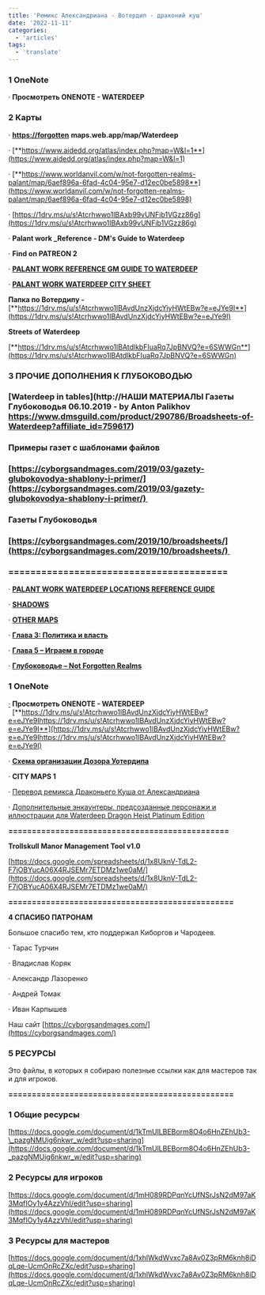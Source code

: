 ```yaml
---
title: 'Ремикс Александриана - Вотердип - драконий куш'
date: '2022-11-11'
categories:
  - 'articles'
tags:
  - 'translate'
---
```


### 1 OneNote

· **Просмотреть ONENOTE - WATERDEEP**

### 2 Карты

· [**https://forgotten**](https://forgotten) **maps.web.app/map/Waterdeep**

· [**https://www.aidedd.org/atlas/index.php?map=W&l=1**](https://www.aidedd.org/atlas/index.php?map=W&l=1)

· [**https://www.worldanvil.com/w/not-forgotten-realms-palant/map/6aef896a-6fad-4c04-95e7-d12ec0be5898**](https://www.worldanvil.com/w/not-forgotten-realms-palant/map/6aef896a-6fad-4c04-95e7-d12ec0be5898)

· [https://1drv.ms/u/s!Atcrhwwo1lBAxb99vUNFib1VGzz86g](https://1drv.ms/u/s!Atcrhwwo1lBAxb99vUNFib1VGzz86g)

· **Palant work \_Reference - DM's Guide to Waterdeep**

· **Find on PATREON 2**

· [**PALANT WORK REFERENCE GM GUIDE TO WATERDEEP**](https://docs.google.com/document/d/1WvQoW5z6P-ELBaPF64INYgmoZNFAfxtih3y7LNPy8qQ/edit#heading=h.7liyhgfzrr3v)

· [**PALANT WORK WATERDEEP CITY SHEET**](https://docs.google.com/spreadsheets/d/1TiEAVk4RZxQs1PlCrVWdqpneMpRfR1N2fV2jBpzhtpM/)

**Папка по Вотердипу -** [**https://1drv.ms/u/s!Atcrhwwo1lBAvdUnzXjdcYiyHWtEBw?e=eJYe9I**](https://1drv.ms/u/s!Atcrhwwo1lBAvdUnzXjdcYiyHWtEBw?e=eJYe9I)

**Streets of Waterdeep**

[**https://1drv.ms/u/s!Atcrhwwo1lBAtdlkbFIuaRq7JpBNVQ?e=6SWWGn**](https://1drv.ms/u/s!Atcrhwwo1lBAtdlkbFIuaRq7JpBNVQ?e=6SWWGn)

### 3 ПРОЧИЕ ДОПОЛНЕНИЯ К ГЛУБОКОВОДЬЮ

### [Waterdeep in tables](http://НАШИ МАТЕРИАЛЫ Газеты Глубоководья 06.10.2019 - by Anton Palikhov https://www.dmsguild.com/product/290786/Broadsheets-of-Waterdeep?affiliate_id=759617) 

### Примеры газет с шаблонами файлов

### [https://cyborgsandmages.com/2019/03/gazety-glubokovodya-shablony-i-primer/](https://cyborgsandmages.com/2019/03/gazety-glubokovodya-shablony-i-primer/) 

### Газеты Глубоководья

### [https://cyborgsandmages.com/2019/10/broadsheets/](https://cyborgsandmages.com/2019/10/broadsheets/) 

### **\========================================**

· [**PALANT WORK WATERDEEP LOCATIONS REFERENCE GUIDE**](https://docs.google.com/spreadsheets/d/1hUcmIlW6XKvzR-8WQ1Jvtc0-_xhUrrugKF5_vUoeDNc/)

· [**SHADOWS**](https://1drv.ms/u/s!Atcrhwwo1lBAmpc-EDjuWt2iazwpxg?e=JdVOr7)

· [**OTHER MAPS**](https://1drv.ms/u/s!Atcrhwwo1lBA1MxfH354zW5_z3-bog?e=6fXs4V)

· [**Глава 3: Политика и власть**](https://cyborgsandmages.com/2020/06/%D0%B3%D0%BB%D0%B0%D0%B2%D0%B0-3-%D0%BF%D0%BE%D0%BB%D0%B8%D1%82%D0%B8%D0%BA%D0%B0-%D0%B8-%D0%B2%D0%BB%D0%B0%D1%81%D1%82%D1%8C/)

· [**Глава 5 – Играем в городе**](https://cyborgsandmages.com/2020/06/%D0%B3%D0%BB%D0%B0%D0%B2%D0%B0-5-%D0%B8%D0%B3%D1%80%D0%B0%D0%B5%D0%BC-%D0%B2-%D0%B3%D0%BE%D1%80%D0%BE%D0%B4%D0%B5/)

· [**Глубоководье – Not Forgotten Realms**](https://www.worldanvil.com/w/not-forgotten-realms-palant/a/D093D0BBD183D0B1D0BED0BAD0BED0B2D0BED0B4D18CD0B5-article)

### 1 OneNote

[·](https://1drv.ms/u/s!Atcrhwwo1lBAvdUnzXjdcYiyHWtEBw?e=eJYe9I) **Просмотреть ONENOTE - WATERDEEP**   [**https://1drv.ms/u/s!Atcrhwwo1lBAvdUnzXjdcYiyHWtEBw?e=eJYe9Ihttps://1drv.ms/u/s!Atcrhwwo1lBAvdUnzXjdcYiyHWtEBw?e=eJYe9I**](https://1drv.ms/u/s!Atcrhwwo1lBAvdUnzXjdcYiyHWtEBw?e=eJYe9Ihttps://1drv.ms/u/s!Atcrhwwo1lBAvdUnzXjdcYiyHWtEBw?e=eJYe9I)

· [**Схема организации Дозора Уотердипа**](https://cyborgsandmages.com/2022/07/%d1%81%d1%85%d0%b5%d0%bc%d0%b0-%d0%be%d1%80%d0%b3%d0%b0%d0%bd%d0%b8%d0%b7%d0%b0%d1%86%d0%b8%d0%b8-%d0%b4%d0%be%d0%b7%d0%be%d1%80%d0%b0-%d1%83%d0%be%d1%82%d0%b5%d1%80%d0%b4%d0%b8%d0%bf%d0%b0/)

· **CITY MAPS 1**

· [Перевод ремикса Драконьего Куша от Александриана](https://cyborgsandmages.com/2022/05/%d0%9f%d0%b5%d1%80%d0%b5%d0%b2%d0%be%d0%b4-%d1%80%d0%b5%d0%bc%d0%b8%d0%ba%d1%81%d0%b0-%d0%94%d1%80%d0%b0%d0%ba%d0%be%d0%bd%d1%8c%d0%b5%d0%b3%d0%be-%d0%9a%d1%83%d1%88%d0%b0-%d0%be%d1%82-%d0%90%d0%bb/)

· [Дополнительные энкаунтеры, предсозданные персонажи и иллюстрации для Waterdeep Dragon Heist Platinum Edition](https://cyborgsandmages.com/2019/03/%d0%b4%d0%be%d0%bf%d0%be%d0%bb%d0%bd%d0%b8%d1%82%d0%b5%d0%bb%d1%8c%d0%bd%d1%8b%d0%b5-%d1%8d%d0%bd%d0%ba%d0%b0%d1%83%d0%bd%d1%82%d0%b5%d1%80%d1%8b-%d0%bf%d1%80%d0%b5%d0%b4%d1%81%d0%be%d0%b7%d0%b4/)

**\===============================================**

**Trollskull Manor Management Tool v1.0**

[https://docs.google.com/spreadsheets/d/1x8UknV-TdL2-F7jOBYucA06X4RJSEMr7ETDMz1we0aM/](https://docs.google.com/spreadsheets/d/1x8UknV-TdL2-F7jOBYucA06X4RJSEMr7ETDMz1we0aM/)

**\================================================**

**4 СПАСИБО ПАТРОНАМ**

Большое спасибо тем, кто поддержал Киборгов и Чародеев.

· Тарас Турчин

· Владислав Коряк

· Александр Лазоренко

· Андрей Томак

· Иван Карпышев

Наш сайт [https://cyborgsandmages.com/](https://cyborgsandmages.com/)

### 5 РЕСУРСЫ

Это файлы, в которых я собираю полезные ссылки как для мастеров так и для игроков.

**\================================================**

### 1 Общие ресурсы

[https://docs.google.com/document/d/1kTmUlLBEBorm8O4o6HnZEhUb3-\_pazgNMUig6nkwr_w/edit?usp=sharing](https://docs.google.com/document/d/1kTmUlLBEBorm8O4o6HnZEhUb3-_pazgNMUig6nkwr_w/edit?usp=sharing)

### 2 Ресурсы для игроков

[https://docs.google.com/document/d/1mH089RDPqnYcUfNSrJsN2dM97aK3MqfIOy1y4AzzVhI/edit?usp=sharing](https://docs.google.com/document/d/1mH089RDPqnYcUfNSrJsN2dM97aK3MqfIOy1y4AzzVhI/edit?usp=sharing)

### 3 Ресурсы для мастеров

[https://docs.google.com/document/d/1xhlWkdWvxc7a8Av0Z3pRM6knh8iDqLqe-UcmOnRcZXc/edit?usp=sharing](https://docs.google.com/document/d/1xhlWkdWvxc7a8Av0Z3pRM6knh8iDqLqe-UcmOnRcZXc/edit?usp=sharing)
